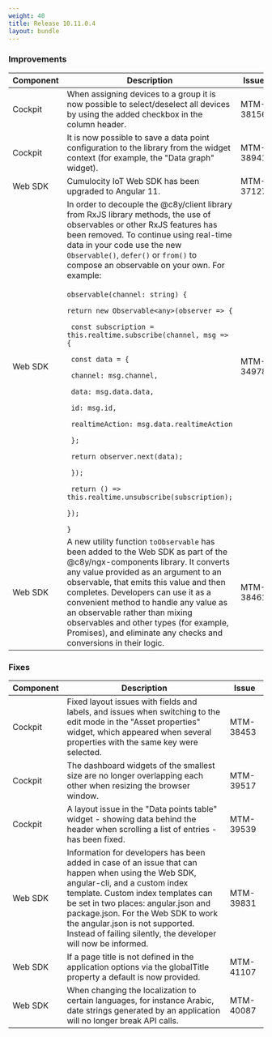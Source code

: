 ```yaml
---
weight: 40
title: Release 10.11.0.4
layout: bundle
---
```


<!--10.10.1.0 - 10.10.21.0; 10.11.0.0 - 10.11.0.4-->

### Improvements

<div><table ><colgroup>
<col style="width: 15%;"><col style="width: 70%;"><col style="width: 15%;"></colgroup>
<thead><tr>
<th>
Component</th>
<th>
Description</th>
<th>
Issue</th>
</tr>
</thead><tbody>

<tr>
<td>
Cockpit</td>
<td > When assigning devices to a group it is now possible to select/deselect all devices by using the added checkbox in the column header. </td>
<td>
MTM-38156</td>
</tr>

<tr>
<td>
Cockpit</td>
<td > It is now possible to save a data point configuration to the library from the widget context (for example, the "Data graph" widget).</td>
<td>
MTM-38941</td>
</tr>

<tr>
<td>
Web SDK</td>
<td > Cumulocity IoT Web SDK has been upgraded to Angular 11. </td>
<td>
MTM-37127</td>
</tr>

<tr>
<td>
Web SDK</td>
<td > In order to decouple the @c8y/client library from RxJS library methods, the use of observables or other RxJS features has been removed. To continue using real-time data in your code use the new <code>Observable()</code>, <code>defer()</code> or <code>from()</code> to compose an observable on your own. For example:
<br><br>
<code>observable(channel: string) {
<br>return new Observable&lt;any&gt;(observer =&gt; {
<br> const subscription = this.realtime.subscribe(channel, msg =&gt; {
<br> const data = {
<br> channel: msg.channel,
<br> data: msg.data.data,
<br> id: msg.id,
<br> realtimeAction: msg.data.realtimeAction
<br> };
<br> return observer.next(data);
<br> });
<br> return () =&gt; this.realtime.unsubscribe(subscription);
<br>});
<br>} </code></td>
<td>
MTM-34978</td>
</tr>

<tr>
<td>
Web SDK</td>
<td > A new utility function <code>toObservable</code> has been added to the Web SDK as part of the @c8y/ngx-components library. It converts any value provided as an argument to an observable, that emits this value and then completes. Developers can use it as a convenient method to handle any value as an observable rather than mixing observables and other types (for example, Promises), and eliminate any checks and conversions in their logic. </td>
<td>
MTM-38461</td>
</tr>

</tbody></table></div>


### Fixes

<div><table ><colgroup>
<col style="width: 15%;"><col style="width: 70%;"><col style="width: 15%;"></colgroup>
<thead><tr>
<th>
Component</th>
<th>
Description</th>
<th>
Issue</th>
</tr>
</thead><tbody>

<tr>
<td>
Cockpit</td>
<td > Fixed layout issues with fields and labels, and issues when switching to the edit mode in the "Asset properties" widget, which appeared when several properties with the same key were selected.</td>
<td>
MTM-38453</td>
</tr>

<tr>
<td>
Cockpit</td>
<td > The dashboard widgets of the smallest size are no longer overlapping each other when resizing the browser window.</td>
<td>
MTM-39517</td>
</tr>

<tr>
<td>
Cockpit</td>
<td > A layout issue in the "Data points table" widget - showing data behind the header when scrolling a list of entries - has been fixed.</td>
<td>
MTM-39539</td>
</tr>

<tr>
<td>
Web SDK</td>
<td > Information for developers has been added in case of an issue that can happen when using the Web SDK, angular-cli, and a custom index template. Custom index templates can be set in two places: angular.json and package.json. For the Web SDK to work the angular.json is not supported. Instead of failing silently, the developer will now be informed.</td>
<td>
MTM-39831</td>
</tr>

<tr>
<td>
Web SDK</td>
<td> If a page title is not defined in the application options via the globalTitle property a default is now provided.</td>
<td>
MTM-41107</td>
</tr>

<tr>
<td>
Web SDK</td>
<td> When changing the localization to certain languages, for instance Arabic, date strings generated by an application will no longer break API calls.
</td>
<td>
MTM-40087</td>
</tr>


</tbody></table></div>

